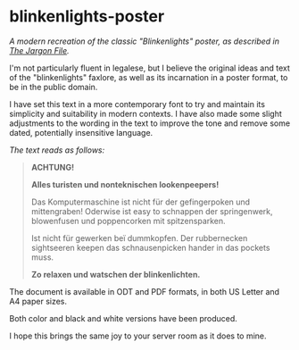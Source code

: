 # blinkenlights-poster
*A modern recreation of the classic "Blinkenlights" poster, as described in
[The Jargon File](http://catb.org/jargon/html/B/blinkenlights.html).*

I'm not particularly fluent in legalese, but I believe the original
ideas and text of the "blinkenlights" faxlore, as well as its incarnation
in a poster format, to be in the public domain.

I have set this text in a more contemporary font to try and maintain its
simplicity and suitability in modern contexts. I have also made some
slight adjustments to the wording in the text to improve the tone
and remove some dated, potentially insensitive language.

*The text reads as follows:*

> **ACHTUNG!**
>
> **Alles turisten und nonteknischen lookenpeepers!**
>
> Das Komputermaschine ist nicht für der gefingerpoken und mittengraben!
> Oderwise ist easy to schnappen der springenwerk,
> blowenfusen und poppencorken mit spitzensparken.
>
> Ist nicht für gewerken beï dummkopfen.
> Der rubbernecken sightseeren
> keepen das schnausenpicken hander in das pockets muss.
>
> **Zo relaxen und watschen der blinkenlichten.**

The document is available in ODT and PDF formats,
in both US Letter and A4 paper sizes.

Both color and black and white versions have been produced.

I hope this brings the same joy to your server room as it does to mine.

